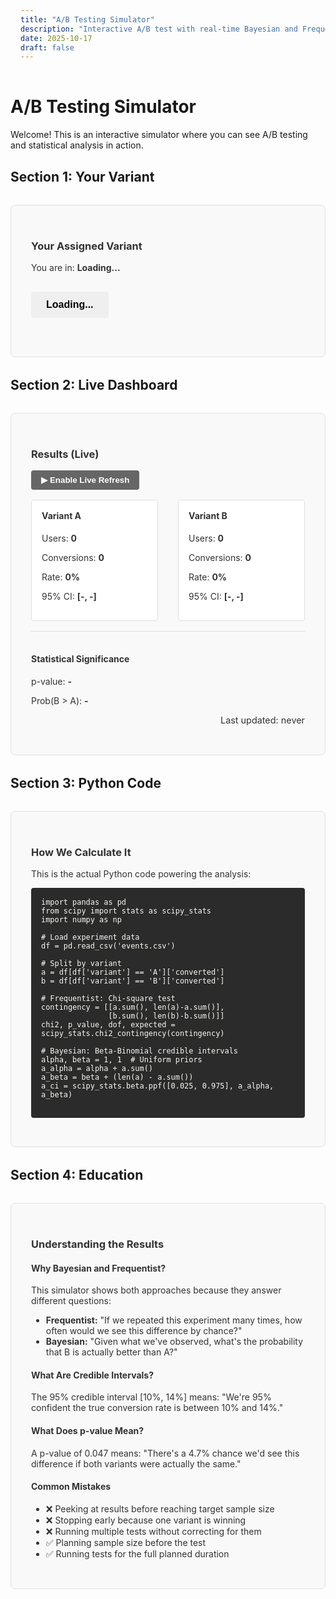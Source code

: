 ```yaml
---
title: "A/B Testing Simulator"
description: "Interactive A/B test with real-time Bayesian and Frequentist statistics"
date: 2025-10-17
draft: false
---
```


# A/B Testing Simulator

Welcome! This is an interactive simulator where you can see A/B testing and statistical analysis in action.

## Section 1: Your Variant

<div id="variant-section" class="simulator-section">
  <h3>Your Assigned Variant</h3>
  <p>You are in: <strong id="user-variant">Loading...</strong></p>
  
  <button id="cta-button" class="cta-button">Loading...</button>
  
  <p id="status" class="status-message"></p>
</div>

## Section 2: Live Dashboard

<div id="dashboard-section" class="simulator-section">
  <h3>Results (Live)</h3>

  <div style="margin-bottom: 1rem;">
    <button id="polling-toggle" style="padding: 8px 16px; background-color: #666; color: white; border: none; border-radius: 4px; cursor: pointer; font-weight: bold;">
        ▶ Enable Live Refresh
    </button>
  </div>
  
  <div class="dashboard">
    <div class="variant-stats">
      <h4>Variant A</h4>
      <p>Users: <strong id="variant-a-users">0</strong></p>
      <p>Conversions: <strong id="variant-a-conversions">0</strong></p>
      <p>Rate: <strong id="variant-a-rate">0%</strong></p>
      <p>95% CI: <strong id="variant-a-ci">[-, -]</strong></p>
    </div>
    <div class="variant-stats">
      <h4>Variant B</h4>
      <p>Users: <strong id="variant-b-users">0</strong></p>
      <p>Conversions: <strong id="variant-b-conversions">0</strong></p>
      <p>Rate: <strong id="variant-b-rate">0%</strong></p>
      <p>95% CI: <strong id="variant-b-ci">[-, -]</strong></p>
    </div>
  </div>
  
  <div class="significance">
    <h4>Statistical Significance</h4>
    <p>p-value: <strong id="p-value">-</strong></p>
    <p>Prob(B > A): <strong id="prob-b-better">-</strong></p>
  </div>
  
  <p class="last-updated">Last updated: <span id="last-updated">never</span></p>
</div>

## Section 3: Python Code

<div id="code-section" class="simulator-section">
  <h3>How We Calculate It</h3>
  <p>This is the actual Python code powering the analysis:</p>
  
  <pre><code class="language-python">import pandas as pd
from scipy import stats as scipy_stats
import numpy as np

# Load experiment data
df = pd.read_csv('events.csv')

# Split by variant
a = df[df['variant'] == 'A']['converted']
b = df[df['variant'] == 'B']['converted']

# Frequentist: Chi-square test
contingency = [[a.sum(), len(a)-a.sum()],
               [b.sum(), len(b)-b.sum()]]
chi2, p_value, dof, expected = scipy_stats.chi2_contingency(contingency)

# Bayesian: Beta-Binomial credible intervals
alpha, beta = 1, 1  # Uniform priors
a_alpha = alpha + a.sum()
a_beta = beta + (len(a) - a.sum())
a_ci = scipy_stats.beta.ppf([0.025, 0.975], a_alpha, a_beta)
  </code></pre>
</div>

## Section 4: Education

<div id="education-section" class="simulator-section">
  <h3>Understanding the Results</h3>
  
  <h4>Why Bayesian and Frequentist?</h4>
  <p>This simulator shows both approaches because they answer different questions:</p>
  <ul>
    <li><strong>Frequentist:</strong> "If we repeated this experiment many times, how often would we see this difference by chance?"</li>
    <li><strong>Bayesian:</strong> "Given what we've observed, what's the probability that B is actually better than A?"</li>
  </ul>
  
  <h4>What Are Credible Intervals?</h4>
  <p>The 95% credible interval [10%, 14%] means: "We're 95% confident the true conversion rate is between 10% and 14%."</p>
  
  <h4>What Does p-value Mean?</h4>
  <p>A p-value of 0.047 means: "There's a 4.7% chance we'd see this difference if both variants were actually the same."</p>
  
  <h4>Common Mistakes</h4>
  <ul>
    <li>❌ Peeking at results before reaching target sample size</li>
    <li>❌ Stopping early because one variant is winning</li>
    <li>❌ Running multiple tests without correcting for them</li>
    <li>✅ Planning sample size before the test</li>
    <li>✅ Running tests for the full planned duration</li>
  </ul>
</div>

<script>
const EXPERIMENT_ID = '83cac599-f4bb-4d68-8b12-04458801a22b';
let pollingInterval = null;
let isPolling = false;

// Initialize on page load
document.addEventListener('DOMContentLoaded', function() {
  initializeVariant();
  displayVariant();
  setupPollingToggle();
  
  // Don't auto-start polling - user must click button
  console.log('Page loaded. Click "Enable Live Refresh" to start polling.');
});

function setupPollingToggle() {
  const toggleBtn = document.getElementById('polling-toggle');
  if (toggleBtn) {
    toggleBtn.addEventListener('click', togglePolling);
  }
}

function togglePolling() {
  const toggleBtn = document.getElementById('polling-toggle');
  
  if (isPolling) {
    // Stop polling
    clearInterval(pollingInterval);
    isPolling = false;
    toggleBtn.textContent = '▶ Enable Live Refresh';
    toggleBtn.style.backgroundColor = '#666';
    console.log('Polling stopped');
  } else {
    // Start polling
    isPolling = true;
    toggleBtn.textContent = '⏸ Disable Live Refresh';
    toggleBtn.style.backgroundColor = '#27ae60';
    
    // Initial update
    updateDashboard();
    
    // Poll every 10 seconds
    pollingInterval = setInterval(updateDashboard, 10000);
    console.log('Polling started');
  }
}

function initializeVariant() {
  if (!localStorage.getItem('simulator_variant')) {
    const variant = Math.random() < 0.5 ? 'A' : 'B';
    localStorage.setItem('simulator_variant', variant);
    
    const userId = 'user_' + Math.random().toString(36).substr(2, 9);
    localStorage.setItem('simulator_user_id', userId);
    
    console.log('New user assigned to variant:', variant);
  }
}

function displayVariant() {
  const variant = localStorage.getItem('simulator_variant');
  
  document.getElementById('user-variant').textContent = 'Variant ' + variant;
  
  const button = document.getElementById('cta-button');
  
  if (variant === 'A') {
    button.textContent = 'Sign Up';
    button.style.backgroundColor = '#0066cc';
    button.style.color = 'white';
  } else {
    button.textContent = 'Get Started';
    button.style.backgroundColor = '#27ae60';
    button.style.color = 'white';
  }
  
  button.addEventListener('click', handleConversion);
}

async function handleConversion() {
  const button = document.getElementById('cta-button');
  const variant = localStorage.getItem('simulator_variant');
  const userId = localStorage.getItem('simulator_user_id');
  
  button.disabled = true;
  button.textContent = 'Recording...';
  
  try {
    const apiUrl = window.location.hostname === 'localhost' 
      ? 'http://localhost:8000/api/track'
      : 'https://soma-blog-hugo.vercel.app/api/track';
    
    const response = await fetch(apiUrl, {
      method: 'POST',
      headers: {
        'Content-Type': 'application/json',
      },
      body: JSON.stringify({
        experiment_id: EXPERIMENT_ID,
        user_id: userId,
        variant: variant,
        converted: true
      })
    });
    
    if (!response.ok) {
      throw new Error(`HTTP error! status: ${response.status}`);
    }
    
    const data = await response.json();
    
    if (data.status === 'success') {
      document.getElementById('status').textContent = '✓ Conversion recorded!';
      console.log('Event tracked successfully', data);
      
      setTimeout(() => {
        button.disabled = false;
        button.textContent = variant === 'A' ? 'Sign Up' : 'Get Started';
        document.getElementById('status').textContent = '';
      }, 2000);
    } else {
      document.getElementById('status').textContent = '✗ Error: ' + (data.message || 'Unknown error');
      button.disabled = false;
      button.textContent = variant === 'A' ? 'Sign Up' : 'Get Started';
    }
  } catch (error) {
    console.error('Error tracking conversion:', error);
    document.getElementById('status').textContent = '✗ Error: ' + error.message;
    button.disabled = false;
    button.textContent = variant === 'A' ? 'Sign Up' : 'Get Started';
  }
}

async function updateDashboard() {
  try {
    const apiUrl = window.location.hostname === 'localhost' 
      ? 'http://localhost:8000/api/stats?experiment_id=' + EXPERIMENT_ID
      : 'https://soma-blog-hugo.vercel.app/api/stats?experiment_id=' + EXPERIMENT_ID;
    
    const response = await fetch(apiUrl);
    
    if (!response.ok) {
      console.error('Error fetching stats:', response.status);
      return;
    }
    
    const data = await response.json();
    
    if (data.status === 'success') {
      document.getElementById('variant-a-users').textContent = data.variant_a.n_users;
      document.getElementById('variant-a-conversions').textContent = data.variant_a.conversions;
      document.getElementById('variant-a-rate').textContent = (data.variant_a.conversion_rate * 100).toFixed(1) + '%';
      document.getElementById('variant-a-ci').textContent = 
        '[' + (data.variant_a.credible_interval[0] * 100).toFixed(1) + '%, ' + 
        (data.variant_a.credible_interval[1] * 100).toFixed(1) + '%]';
      
      document.getElementById('variant-b-users').textContent = data.variant_b.n_users;
      document.getElementById('variant-b-conversions').textContent = data.variant_b.conversions;
      document.getElementById('variant-b-rate').textContent = (data.variant_b.conversion_rate * 100).toFixed(1) + '%';
      document.getElementById('variant-b-ci').textContent = 
        '[' + (data.variant_b.credible_interval[0] * 100).toFixed(1) + '%, ' + 
        (data.variant_b.credible_interval[1] * 100).toFixed(1) + '%]';
      
      if (data.frequentist.p_value !== null) {
        document.getElementById('p-value').textContent = data.frequentist.p_value;
      } else {
        document.getElementById('p-value').textContent = 'Calculating...';
      }
      
      document.getElementById('prob-b-better').textContent = (data.bayesian.prob_b_better * 100).toFixed(0) + '%';
      
      const now = new Date();
      document.getElementById('last-updated').textContent = now.toLocaleTimeString();
      
      console.log('Dashboard updated', data);
    }
  } catch (error) {
    console.error('Error updating dashboard:', error);
  }
}
</script>

<style>
.simulator-section {
  border: 1px solid #e0e0e0;
  padding: 2rem;
  margin: 2rem 0;
  border-radius: 8px;
  background-color: #f9f9f9;
  color: #333;
}

.simulator-section h3,
.simulator-section h4 {
  color: #333;
}

.simulator-section p,
.simulator-section ul,
.simulator-section li {
  color: #333;
}

.dashboard {
  display: grid;
  grid-template-columns: 1fr 1fr;
  gap: 2rem;
  margin: 1rem 0;
}

.variant-stats {
  border: 1px solid #ddd;
  padding: 1rem;
  border-radius: 4px;
  background-color: #fff;
  color: #333;
}

.variant-stats h4 {
  margin-top: 0;
  color: #333;
}

.cta-button {
  padding: 12px 24px;
  font-size: 16px;
  border: none;
  border-radius: 4px;
  cursor: pointer;
  margin: 1rem 0;
  font-weight: bold;
}

.cta-button:hover {
  opacity: 0.9;
  transform: scale(1.05);
}

.status-message {
  color: #27ae60;
  font-weight: bold;
  margin-top: 0.5rem;
}

.significance {
  border-top: 1px solid #ddd;
  margin-top: 1rem;
  padding-top: 1rem;
}

.last-updated {
  font-size: 0.9rem;
  color: #999;
  text-align: right;
}

pre {
  background-color: #2b2b2b;
  color: #f8f8f2;
  padding: 1rem;
  border-radius: 4px;
  overflow-x: auto;
}

code {
  color: #f8f8f2;
}

@media (max-width: 768px) {
  .dashboard {
    grid-template-columns: 1fr;
  }
}
</style>